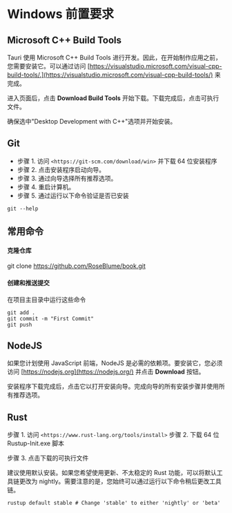 # Windows 前置要求

## Microsoft C++ Build Tools

Tauri 使用 Microsoft C++ Build Tools 进行开发。因此，在开始制作应用之前，您需要安装它。可以通过访问 [https://visualstudio.microsoft.com/visual-cpp-build-tools/.](https://visualstudio.microsoft.com/visual-cpp-build-tools/) 来完成。

进入页面后，点击 **Download Build Tools** 开始下载。下载完成后，点击可执行文件。

确保选中"Desktop Development with C++"选项并开始安装。

## Git

- 步骤 1. 访问 `<https://git-scm.com/download/win>` 并下载 64 位安装程序
- 步骤 2. 点击安装程序启动向导。
- 步骤 3. 通过向导选择所有推荐选项。
- 步骤 4. 重启计算机。
- 步骤 5. 通过运行以下命令验证是否已安装

```shell
git --help
```

## 常用命令

#### 克隆仓库

git clone https://github.com/RoseBlume/book.git

#### 创建和推送提交

在项目主目录中运行这些命令

```shell
git add .
git commit -m "First Commit"
git push
```

## NodeJS

如果您计划使用 JavaScript 前端，NodeJS 是必需的依赖项。要安装它，您必须访问 [https://nodejs.org](https://nodejs.org/) 并点击 **Download** 按钮。

安装程序下载完成后，点击它以打开安装向导。完成向导的所有安装步骤并使用所有推荐选项。

## Rust

步骤 1. 访问 `<https://www.rust-lang.org/tools/install>` 步骤 2. 下载 64 位 Rustup-Init.exe 脚本

步骤 3. 点击下载的可执行文件

建议使用默认安装。如果您希望使用更新、不太稳定的 Rust 功能，可以将默认工具链更改为 nightly。需要注意的是，您始终可以通过运行以下命令稍后更改工具链。

```shell
rustup default stable # Change 'stable' to either 'nightly' or 'beta'
```
